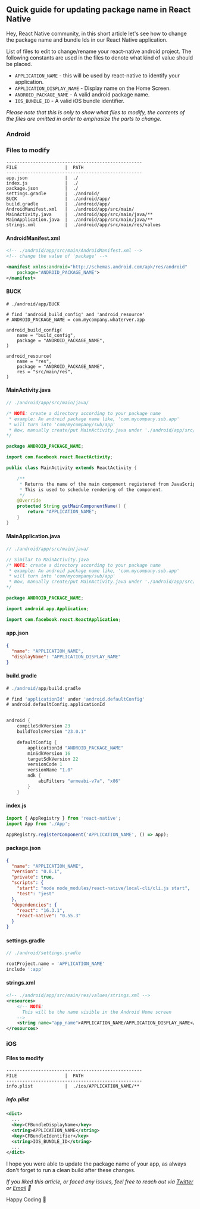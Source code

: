 
## Quick guide for updating package name in React Native

Hey, React Native community, in this short article let's see how to change the package name and bundle Ids in our React Native application.

List of files to edit to change/rename your react-native android project.
The following constants are used in the files to denote what kind of value should be placed.  

- `APPLICATION_NAME` - this will be used by react-native to identify your application.
- `APPLICATION_DISPLAY_NAME` - Display name on the Home Screen.
- `ANDROID_PACKAGE_NAME` - A valid android package name.
- `IOS_BUNDLE_ID` - A valid iOS bundle identifier.

<i>Please note that this is only to show what files to modify, the contents of the files are omitted in order to emphasize the parts to change.</i>



### Android

### Files to modify

```
---------------------------------------------------
FILE                  |  PATH
---------------------------------------------------
app.json              |  ./
index.js              |  ./
package.json          |  ./
settings.gradle       |  ./android/
BUCK                  |  ./android/app/
build.gradle          |  ./android/app/
AndroidManifest.xml   |  ./android/app/src/main/
MainActivity.java     |  ./android/app/src/main/java/**
MainApplication.java  |  ./android/app/src/main/java/**
strings.xml           |  ./android/app/src/main/res/values
```

#### AndroidManifest.xml

```xml
<!-- ./android/app/src/main/AndroidManifest.xml -->
<!-- change the value of 'package' -->

<manifest xmlns:android="http://schemas.android.com/apk/res/android"
    package="ANDROID_PACKAGE_NAME">   
</manifest>
```

#### BUCK

```
# ./android/app/BUCK

# find 'android_build_config' and 'android_resource'
# ANDROID_PACKAGE_NAME = com.mycompany.whaterver.app

android_build_config(
    name = "build_config",
    package = "ANDROID_PACKAGE_NAME",
)

android_resource(
    name = "res",
    package = "ANDROID_PACKAGE_NAME",
    res = "src/main/res",
)
```

#### MainActivity.java

```java
// ./android/app/src/main/java/

/* NOTE: create a directory according to your package name
 * example: An android package name like, 'com.mycompany.sub.app'
 * will turn into 'com/mycompany/sub/app'
 * Now, manually create/put MainActivity.java under './android/app/src/main/java/com/mycompany/sub/app/'
*/

package ANDROID_PACKAGE_NAME;

import com.facebook.react.ReactActivity;

public class MainActivity extends ReactActivity {

    /**
     * Returns the name of the main component registered from JavaScript.
     * This is used to schedule rendering of the component.
     */
    @Override
    protected String getMainComponentName() {
        return "APPLICATION_NAME";
    }
}
```

#### MainApplication.java

```java
// ./android/app/src/main/java/

// Similar to MainActivity.java
/* NOTE: create a directory according to your package name
 * example: An android package name like, 'com.mycompany.sub.app'
 * will turn into 'com/mycompany/sub/app'
 * Now, manually create/put MainActivity.java under './android/app/src/main/java/com/mycompany/sub/app/'
*/

package ANDROID_PACKAGE_NAME;

import android.app.Application;

import com.facebook.react.ReactApplication;
```

#### app.json

```json
{
  "name": "APPLICATION_NAME",
  "displayName": "APPLICATION_DISPLAY_NAME"
}
```
#### build.gradle

```gradle
# ./android/app/build.gradle

# find 'applicationId' under 'android.defaultConfig'
# android.defaultConfig.applicationId


android {
    compileSdkVersion 23
    buildToolsVersion "23.0.1"

    defaultConfig {
        applicationId "ANDROID_PACKAGE_NAME"
        minSdkVersion 16
        targetSdkVersion 22
        versionCode 1
        versionName "1.0"
        ndk {
            abiFilters "armeabi-v7a", "x86"
        }
    }
```

#### index.js

```js
import { AppRegistry } from 'react-native';
import App from './App';

AppRegistry.registerComponent('APPLICATION_NAME', () => App);
```

#### package.json

```json
{
  "name": "APPLICATION_NAME",
  "version": "0.0.1",
  "private": true,
  "scripts": {
    "start": "node node_modules/react-native/local-cli/cli.js start",
    "test": "jest"
  },
  "dependencies": {
    "react": "16.3.1",
    "react-native": "0.55.3"
  }
}
```

#### settings.gradle

```gradle
// ./android/settings.gradle

rootProject.name = 'APPLICATION_NAME'
include ':app'
```

#### strings.xml

```xml
<!-- ./android/app/src/main/res/values/strings.xml -->
<resources>
    <!-- NOTE: 
      This will be the name visible in the Android Home screen
    -->
    <string name="app_name">APPLICATION_NAME/APPLICATION_DISPLAY_NAME</string>
</resources>
```

### iOS

#### Files to modify

```
---------------------------------------------------
FILE                  |  PATH
---------------------------------------------------
info.plist            |  ./ios/APPLICATION_NAME/**
```

##### info.plist 
```xml
<dict>
  ...
  <key>CFBundleDisplayName</key>
  <string>APPLICATION_NAME</string>
  <key>CFBundleIdentifier</key>
  <string>IOS_BUNDLE_ID</string>
  ...
</dict>
```

I hope you were able to update the package name of your app, as always don't forget to run a clean build after these changes.

<i>If you liked this article, or faced any issues, feel free to reach out via [Twitter](https://twitter.com/karan_6864) or [Email](mailto:karan.pratapsingh686@gmail.com) 🚀</i>

Happy Coding :tada: